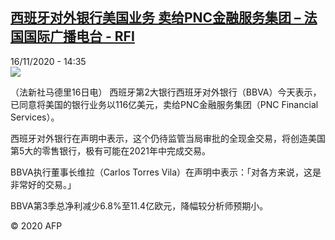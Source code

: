 <!--1605538593000-->
[西班牙对外银行美国业务 卖给PNC金融服务集团 – 法国国际广播电台 - RFI](http://www.rfi.fr//cn/contenu/20201116-%E8%A5%BF%E7%8F%AD%E7%89%99%E5%AF%B9%E5%A4%96%E9%93%B6%E8%A1%8C%E7%BE%8E%E5%9B%BD%E4%B8%9A%E5%8A%A1-%E5%8D%96%E7%BB%99pnc%E9%87%91%E8%9E%8D%E6%9C%8D%E5%8A%A1%E9%9B%86%E5%9B%A2)
------

<div>16/11/2020 - 14:35</div><img src="https://s.rfi.fr/media/display/3a93d84e-2814-11eb-a441-005056bff430/w:310/p:16x9/eco0010b.201116213501.jpg"><div class="t-content__body u-clearfix"><p>（法新社马德里16日电）    西班牙第2大银行西班牙对外银行（BBVA）今天表示，已同意将美国的银行业务以116亿美元，卖给PNC金融服务集团（PNC Financial Services）。</p><p>    西班牙对外银行在声明中表示，这个仍待监管当局审批的全现金交易，将创造美国第5大的零售银行，极有可能在2021年中完成交易。</p><p>    BBVA执行董事长维拉（Carlos Torres Vila）在声明中表示：「对各方来说，这是非常好的交易。」</p><p>    BBVA第3季总净利减少6.8%至11.4亿欧元，降幅较分析师预期小。</p><p></p><p class="t-copyright">© 2020 AFP</p>        </div>
